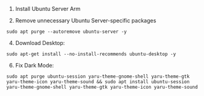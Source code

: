 1. Install Ubuntu Server Arm

2. Remove unnecessary Ubuntu Server-specific packages
```
sudo apt purge --autoremove ubuntu-server -y
```
   
4. Download Desktop:<br>
```
sudo apt-get install --no-install-recommends ubuntu-desktop -y
```

6. Fix Dark Mode:<br>
```
sudo apt purge ubuntu-session yaru-theme-gnome-shell yaru-theme-gtk yaru-theme-icon yaru-theme-sound && sudo apt install ubuntu-session yaru-theme-gnome-shell yaru-theme-gtk yaru-theme-icon yaru-theme-sound
```
